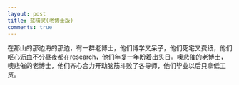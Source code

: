 ```yaml
---
layout: post
title: 蓝精灵(老博士版)
comments: true
---
```



在那山的那边海的那边，有一群老博士，他们博学又呆子，他们死宅又费纸，他们呕心沥血不分昼夜都在research，他们年复一年盼着出头日。噢悲催的老博士，噢悲催的老博士，他们齐心合力开动脑筋斗败了各导师，他们毕业以后只拿低工资。<!-- more -->
